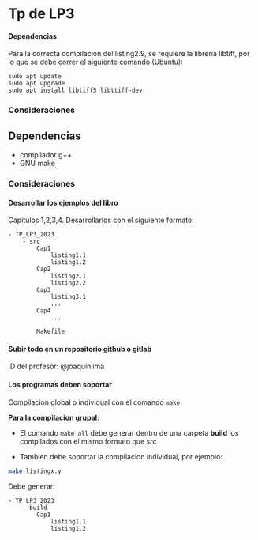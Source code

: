 # Tp de LP3

#### Dependencias
Para la correcta compilacion del listing2.9, se requiere la libreria libtiff, por lo que se debe correr el siguiente comando (Ubuntu):
```
sudo apt update 
sudo apt upgrade
sudo apt install libtiff5 libttiff-dev
```
### Consideraciones

## Dependencias
- compilador g++
- GNU make

### Consideraciones
#### Desarrollar los ejemplos del libro 
Capitulos 1,2,3,4. Desarrollarlos con el siguiente formato:
```
- TP_LP3_2023
    - src
        Cap1
            listing1.1
            listing1.2
        Cap2
            listing2.1
            listing2.2
        Cap3
            listing3.1
            ...
        Cap4
            ...

        Makefile
```

#### Subir todo en un repositorio github o gitlab
ID del profesor: @joaquinlima

#### Los programas deben soportar
Compilacion global o individual con el comando `make`

**Para la compilacion grupal**:
- El comando `make all` debe generar dentro de una carpeta **build** los compilados con el mismo formato que _src_

- Tambien debe soportar la compilacion individual, por ejemplo:
```sh
make listingx.y
```

Debe generar:
```
- TP_LP3_2023
    - build
        Cap1
            listing1.1
            listing1.2
```
